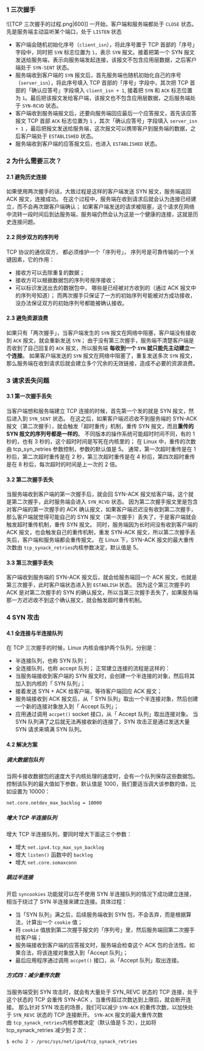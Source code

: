 ### 1 三次握手
![[TCP 三次握手的过程.png|600]]
一开始，客户端和服务端都处于 `CLOSE` 状态。先是服务端主动监听某个端口，处于 `LISTEN` 状态
- 客户端会随机初始化序号（`client_isn`），将此序号置于 TCP 首部的「序号」字段中，同时把 `SYN` 标志位置为 `1`，表示 `SYN` 报文。接着把第一个 SYN 报文发送给服务端，表示向服务端发起连接，该报文不包含应用层数据，之后客户端处于 `SYN-SENT` 状态。
- 服务端收到客户端的 `SYN` 报文后，首先服务端也随机初始化自己的序号（`server_isn`），将此序号填入 TCP 首部的「序号」字段中，其次把 TCP 首部的「确认应答号」字段填入 `client_isn + 1`, 接着把 `SYN` 和 `ACK` 标志位置为 `1`。最后把该报文发给客户端，该报文也不包含应用层数据，之后服务端处于 `SYN-RCVD` 状态。
- 客户端收到服务端报文后，还要向服务端回应最后一个应答报文，首先该应答报文 TCP 首部 `ACK` 标志位置为 `1` ，其次「确认应答号」字段填入 `server_isn + 1` ，最后把报文发送给服务端，这次报文可以携带客户到服务端的数据，之后客户端处于 `ESTABLISHED` 状态。
- 服务端收到客户端的应答报文后，也进入 `ESTABLISHED` 状态。
### 2 为什么需要三次？
#### 2.1 避免历史连接
如果使用两次握手的话，大致过程是这样的客户端发送 SYN 报文，服务端返回 ACK 报文，连接成功。
在这个过程中，服务端在收到请求后就会认为连接已经建立，而不会再次跟客户端确认；
如果客户端发送的请求被阻塞，这个请求在网络中流转一段时间后到达服务端，服务端仍然会认为这是一个健康的连接，这就是历史连接问题。
#### 2.2 同步双方的序列号
TCP 协议的通信双方， 都必须维护一个「序列号」， 序列号是可靠传输的一个关键因素，它的作用：
- 接收方可以去除重复的数据；
- 接收方可以根据数据包的序列号按序接收；
- 可以标识发送出去的数据包中， 哪些是已经被对方收到的（通过 ACK 报文中的序列号知道）；
而两次握手只保证了一方的初始序列号能被对方成功接收，没办法保证双方的初始序列号都能被确认接收。
#### 2.3 避免资源浪费
如果只有「两次握手」，当客户端发生的 `SYN` 报文在网络中阻塞，客户端没有接收到 `ACK` 报文，就会重新发送 `SYN`；
由于没有第三次握手，服务端不清楚客户端是否收到了自己回复的 `ACK` 报文，所以服务端 **每收到一个 `SYN` 就只能先主动建立一个连接**。
如果客户端发送的 `SYN` 报文在网络中阻塞了，重复发送多次 `SYN` 报文，那么服务端在收到请求后就会建立多个冗余的无效链接，造成不必要的资源浪费。
### 3 请求丢失问题
#### 3.1 第一次握手丢失
当客户端想和服务端建立 TCP 连接的时候，首先第一个发的就是 SYN 报文，然后进入到 `SYN_SENT` 状态。
在这之后，如果客户端迟迟收不到服务端的 SYN-ACK 报文（第二次握手），就会触发「超时重传」机制，重传 SYN 报文，而且**重传的 SYN 报文的序列号都是一样的**。
不同版本的操作系统可能超时时间不同，有的 1 秒的，也有 3 秒的，这个超时时间是写死在内核里的；
在 Linux 中，重传的次数由 tcp_syn_retries 参数控制，参数的默认值是 5。
通常，第一次超时重传是在 1 秒后，第二次超时重传是在 2 秒，第三次超时重传是在 4 秒后，第四次超时重传是在 8 秒后，每次超时的时间是上一次的 2 倍。
#### 3.2 第二次握手丢失
当服务端收到客户端的第一次握手后，就会回 SYN-ACK 报文给客户端，这个就是第二次握手，此时服务端会进入 `SYN_RCVD` 状态。
因为第二次握手报文里是包含对客户端的第一次握手的 ACK 确认报文，如果客户端迟迟没有收到第二次握手，那么客户端就觉得可能自己的 SYN 报文（第一次握手）丢失了，于是客户端就会触发超时重传机制，重传 SYN 报文。
同时，服务端因为长时间没有收到客户端的 ACK 报文，也会触发自己的重传机制，重发 SYN-ACK 报文，所以第二次握手丢失后，客户端和服务端都会重传报文。
在 Linux 下，SYN-ACK 报文的最大重传次数由 `tcp_synack_retries`内核参数决定，默认值是 5。
#### 3.3 第三次握手丢失
客户端收到服务端的 SYN-ACK 报文后，就会给服务端回一个 ACK 报文，也就是第三次握手，此时客户端状态进入到 `ESTABLISH` 状态。
因为这个第三次握手的 ACK 是对第二次握手的 SYN 的确认报文，所以当第三次握手丢失了，如果服务端那一方迟迟收不到这个确认报文，就会触发超时重传机制。
### 4 SYN 攻击
#### 4.1 全连接与半连接队列
在 TCP 三次握手的时候，Linux 内核会维护两个队列，分别是：
- 半连接队列，也称 SYN 队列；
- 全连接队列，也称 accept 队列；
正常建立连接的流程是这样的：
- 当服务端接收到客户端的 SYN 报文时，会创建一个半连接的对象，然后将其加入到内核的「 SYN 队列」；
- 接着发送 SYN + ACK 给客户端，等待客户端回应 ACK 报文；
- 服务端接收到 ACK 报文后，从「 SYN 队列」取出一个半连接对象，然后创建一个新的连接对象放入到「 Accept 队列」；
- 应用通过调用 `accpet()` socket 接口，从「 Accept 队列」取出连接对象。
当 SYN 队列满了之后就无法再接收新的连接了，SYN 攻击正是通过发送大量 SYN 请求来填满 SYN 队列。
#### 4.2 解决方案
##### 调大数据包队列
当网卡接收数据包的速度大于内核处理的速度时，会有一个队列保存这些数据包。
控制该队列的最大值如下参数，默认值是 1000，我们要适当调大该参数的值，比如设置为 10000：
```sh
net.core.netdev_max_backlog = 10000
```
##### 增大 TCP 半连接队列
增大 TCP 半连接队列，要同时增大下面这三个参数：
- 增大 `net.ipv4.tcp_max_syn_backlog`
- 增大 `listen()` 函数中的 `backlog`
- 增大 `net.core.somaxconn`
##### 跳过半连接
开启 `syncookies` 功能就可以在不使用 SYN 半连接队列的情况下成功建立连接，相当于绕过了 SYN 半连接来建立连接。具体过程：
- 当「SYN 队列」满之后，后续服务端收到 SYN 包，不会丢弃，而是根据算法，计算出一个 `cookie` 值；
- 将 `cookie` 值放到第二次握手报文的「序列号」里，然后服务端回第二次握手给客户端；
- 服务端接收到客户端的应答报文时，服务端会检查这个 ACK 包的合法性。如果合法，将该连接对象放入到「Accept 队列」；
- 最后应用程序通过调用 `accpet()` 接口，从「Accept 队列」取出连接。
##### 方式四：减少重传次数
当服务端受到 SYN 攻击时，就会有大量处于 SYN_REVC 状态的 TCP 连接，处于这个状态的 TCP 会重传 SYN-ACK ，当重传超过次数达到上限后，就会断开连接。
那么针对 SYN 攻击的场景，我们可以减少 `SYN-ACK` 的重传次数，以加快处于 `SYN_REVC` 状态的 TCP 连接断开。
`SYN-ACK` 报文的最大重传次数由 `tcp_synack_retries`内核参数决定（默认值是 5 次），比如将 tcp_synack_retries 减少到 2 次：
```sh
$ echo 2 > /proc/sys/net/ipv4/tcp_synack_retries
```
